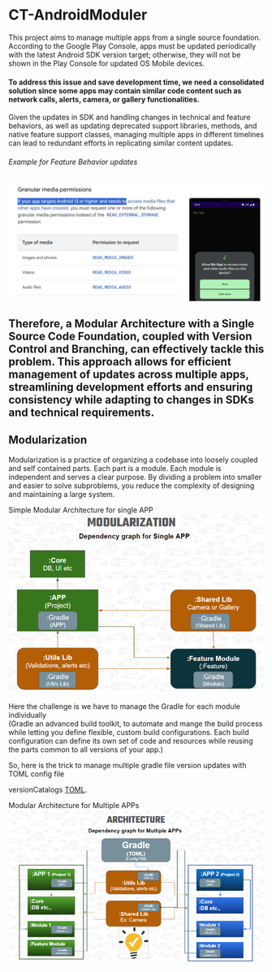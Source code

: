 # CT-AndroidModuler

This project aims to manage multiple apps from a single source foundation. According to the Google Play Console, apps must be updated periodically with the latest Android SDK version target; otherwise, they will not be shown in the Play Console for updated OS Mobile devices.

#### To address this issue and save development time, we need a consolidated solution since some apps may contain similar code content such as network calls, alerts, camera, or gallery functionalities.

Given the updates in SDK and handling changes in technical and feature behaviors, as well as updating deprecated support libraries, methods, and native feature support classes, managing multiple apps in different timelines can lead to redundant efforts in replicating similar content updates.

###### Example for Feature Behavior updates 
![Apps Target Android OS 13!](/assets/behavior_change.png "Behavior changes example")

## Therefore, a Modular Architecture with a Single Source Code Foundation, coupled with Version Control and Branching, can effectively tackle this problem. This approach allows for efficient management of updates across multiple apps, streamlining development efforts and ensuring consistency while adapting to changes in SDKs and technical requirements.

## Modularization
Modularization is a practice of organizing a codebase into loosely coupled and self contained parts. Each part is a module. Each module is independent and serves a clear purpose. By dividing a problem into smaller and easier to solve subproblems, you reduce the complexity of designing and maintaining a large system.

Simple Modular Architecture for single APP
![Dependency graph for Single APP](/assets/modularization_one.png "for single app")
                                          
Here the challenge is we have to manage the Gradle for each module individually  
(Gradle an advanced build toolkit, to automate and mange the build process while letting you define flexible, custom build configurations. 
Each build configuration can define its own set of code and resources while reusing the parts common to all versions of your app.)

So, here is the trick to manage multiple gradle file version updates with TOML config file

versionCatalogs [TOML](https://toml.io/en/ "Tom's Obvious Minimal Language").


Modular Architecture for Multiple APPs
![Dependency graph for Multiple APPS](/assets/final_arch.png "for multiple apps")
